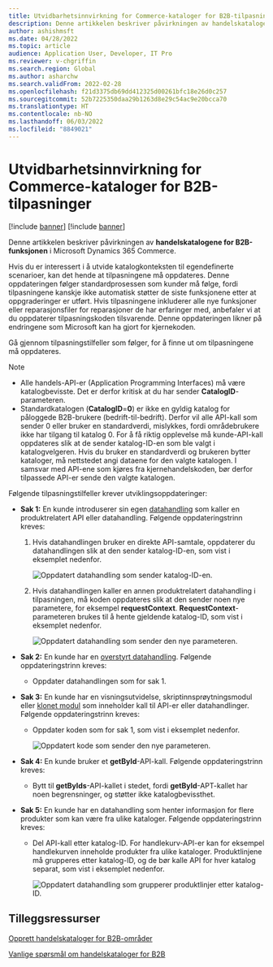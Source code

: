 ```yaml
---
title: Utvidbarhetsinnvirkning for Commerce-kataloger for B2B-tilpasninger
description: Denne artikkelen beskriver påvirkningen av handelskatalogene for B2B-funksjonen i Microsoft Dynamics 365 Commerce.
author: ashishmsft
ms.date: 04/28/2022
ms.topic: article
audience: Application User, Developer, IT Pro
ms.reviewer: v-chgriffin
ms.search.region: Global
ms.author: asharchw
ms.search.validFrom: 2022-02-28
ms.openlocfilehash: f21d3375db69dd412325d00261bfc18e26d0c257
ms.sourcegitcommit: 52b7225350daa29b1263d8e29c54ac9e20bcca70
ms.translationtype: HT
ms.contentlocale: nb-NO
ms.lasthandoff: 06/03/2022
ms.locfileid: "8849021"
---
```

# <a name="extensibility-impact-of-commerce-catalogs-for-b2b-customizations"></a>Utvidbarhetsinnvirkning for Commerce-kataloger for B2B-tilpasninger

[!include [banner](includes/banner.md)]
[!include [banner](includes/preview-banner.md)]

Denne artikkelen beskriver påvirkningen av **handelskatalogene for B2B-funksjonen** i Microsoft Dynamics 365 Commerce.

Hvis du er interessert i å utvide katalogkonteksten til egendefinerte scenarioer, kan det hende at tilpasningene må oppdateres. Denne oppdateringen følger standardprosessen som kunder må følge, fordi tilpasningene kanskje ikke automatisk støtter de siste funksjonene etter at oppgraderinger er utført. Hvis tilpasningene inkluderer alle nye funksjoner eller reparasjonsfiler for reparasjoner de har erfaringer med, anbefaler vi at du oppdaterer tilpasningskoden tilsvarende. Denne oppdateringen likner på endringene som Microsoft kan ha gjort for kjernekoden.

Gå gjennom tilpasningstilfeller som følger, for å finne ut om tilpasningene må oppdateres.

> [!NOTE]
> - Alle handels-API-er (Application Programming Interfaces) må være katalogbevisste. Det er derfor kritisk at du har sender **CatalogID**-parameteren.
> - Standardkatalogen (**CatalogID**=**0**) er ikke en gyldig katalog for påloggede B2B-brukere (bedrift-til-bedrift). Derfor vil alle API-kall som sender 0 eller bruker en standardverdi, mislykkes, fordi områdebrukere ikke har tilgang til katalog 0. For å få riktig opplevelse må kunde-API-kall oppdateres slik at de sender katalog-ID-en som ble valgt i katalogvelgeren. Hvis du bruker en standardverdi og brukeren bytter kataloger, må nettstedet angi dataene for den valgte katalogen. I samsvar med API-ene som kjøres fra kjernehandelskoden, bør derfor tilpassede API-er sende den valgte katalogen.

Følgende tilpasningstilfeller krever utviklingsoppdateringer:

- **Sak 1:** En kunde introduserer sin egen [datahandling](e-commerce-extensibility/data-actions.md) som kaller en produktrelatert API eller datahandling. Følgende oppdateringstrinn kreves:

    1. Hvis datahandlingen bruker en direkte API-samtale, oppdaterer du datahandlingen slik at den sender katalog-ID-en, som vist i eksemplet nedenfor.

        ![Oppdatert datahandling som sender katalog-ID-en.](./media/customization1_a.png)

    1. Hvis datahandlingen kaller en annen produktrelatert datahandling i tilpasningen, må koden oppdateres slik at den sender noen nye parametere, for eksempel **requestContext**. **RequestContext**-parameteren brukes til å hente gjeldende katalog-ID, som vist i eksemplet nedenfor.

        ![Oppdatert datahandling som sender den nye parameteren.](./media/customization1_b.png)

- **Sak 2:** En kunde har en [overstyrt datahandling](e-commerce-extensibility/data-action-overrides.md). Følgende oppdateringstrinn kreves:

    - Oppdater datahandlingen som for sak 1.

- **Sak 3:** En kunde har en visningsutvidelse, skriptinnsprøytningsmodul eller [klonet modul](e-commerce-extensibility/modules-overview.md#clone-a-module-library-module) som inneholder kall til API-er eller datahandlinger. Følgende oppdateringstrinn kreves:

    - Oppdater koden som for sak 1, som vist i eksemplet nedenfor.

       ![Oppdatert kode som sender den nye parameteren.](./media/customization3.png)

- **Sak 4:** En kunde bruker et **getById**-API-kall. Følgende oppdateringstrinn kreves:

    - Bytt til **getByIds**-API-kallet i stedet, fordi **getById**-APT-kallet har noen begrensninger, og støtter ikke katalogbevissthet.

- **Sak 5:** En kunde har en datahandling som henter informasjon for flere produkter som kan være fra ulike kataloger. Følgende oppdateringstrinn kreves:

    - Del API-kall etter katalog-ID. For handlekurv-API-er kan for eksempel handlekurven inneholde produkter fra ulike kataloger. Produktlinjene må grupperes etter katalog-ID, og de bør kalle API for hver katalog separat, som vist i eksemplet nedenfor.

        ![Oppdatert datahandling som grupperer produktlinjer etter katalog-ID.](./media/customization5.png)

## <a name="additional-resources"></a>Tilleggsressurser

[Opprett handelskataloger for B2B-områder](catalogs-b2b-sites.md)

[Vanlige spørsmål om handelskataloger for B2B](catalogs-b2b-sites-FAQ.md)
